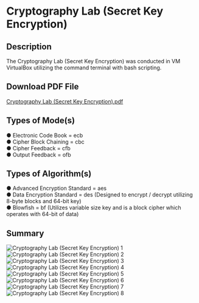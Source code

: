 <h1>Cryptography Lab (Secret Key Encryption)</h1>

<h2>Description</h2>
The Cryptography Lab (Secret Key Encryption) was conducted in VM VirtualBox utilizing the command terminal with bash scripting. 

<h2>Download PDF File</h2>

[Cryptography Lab (Secret Key Encryption).pdf](https://github.com/user-attachments/files/16432024/Cryptography.Lab.Secret.Key.Encryption.pdf)

<h2>Types of Mode(s)</h2>
● Electronic Code Book = ecb
<br /> ● Cipher Block Chaining = cbc
<br /> ● Cipher Feedback = cfb
<br /> ● Output Feedback = ofb
<br />

<h2>Types of Algorithm(s)</h2>
● Advanced Encryption Standard = aes
<br /> ● Data Encryption Standard = des (Designed to encrypt / decrypt utilizing 8-byte blocks and 64-bit key)
<br /> ● Blowfish = bf (Utilizes variable size key and is a block cipher which operates with 64-bit of data)
<br />

<h2>Summary</h2>
<p align="center">

![Cryptography Lab (Secret Key Encryption) 1 ](https://github.com/user-attachments/assets/51029915-22ff-4d67-9140-490499fa8a6a)
![Cryptography Lab (Secret Key Encryption) 2](https://github.com/user-attachments/assets/044ee9e6-35a5-4d6e-a223-00fe93d0a8ea)
![Cryptography Lab (Secret Key Encryption) 3](https://github.com/user-attachments/assets/df1a53ac-6648-4d2b-bc3d-2c30a346a892)
![Cryptography Lab (Secret Key Encryption) 4](https://github.com/user-attachments/assets/0b7e4b0c-6d75-48f1-8b3c-a1f35d1730ae)
![Cryptography Lab (Secret Key Encryption) 5](https://github.com/user-attachments/assets/dca98c6c-206e-4d13-a79d-c0579bf6b31c)
![Cryptography Lab (Secret Key Encryption) 6](https://github.com/user-attachments/assets/c437f4f6-b86d-48ef-9bde-4deef23aa8bb)
![Cryptography Lab (Secret Key Encryption) 7](https://github.com/user-attachments/assets/aba683d6-ce6e-433c-9d56-c02b83cef9bb)
![Cryptography Lab (Secret Key Encryption) 8](https://github.com/user-attachments/assets/f6257895-8307-4412-abc6-0b05f894a9c9)
